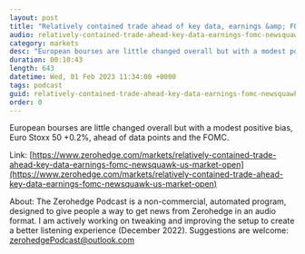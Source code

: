 ```yaml
---
layout: post
title: "Relatively contained trade ahead of key data, earnings &amp; FOMC - Newsquawk US Market Open"
audio: relatively-contained-trade-ahead-key-data-earnings-fomc-newsquawk-us-market-open-0
category: markets
desc: "European bourses are little changed overall but with a modest positive bias, Euro Stoxx 50 +0.2%, ahead of data points and the FOMC."
duration: 00:10:43
length: 643
datetime: Wed, 01 Feb 2023 11:34:00 +0000
tags: podcast
guid: relatively-contained-trade-ahead-key-data-earnings-fomc-newsquawk-us-market-open-0
order: 0
---
```

European bourses are little changed overall but with a modest positive bias, Euro Stoxx 50 +0.2%, ahead of data points and the FOMC.

Link: [https://www.zerohedge.com/markets/relatively-contained-trade-ahead-key-data-earnings-fomc-newsquawk-us-market-open](https://www.zerohedge.com/markets/relatively-contained-trade-ahead-key-data-earnings-fomc-newsquawk-us-market-open)

About: The Zerohedge Podcast is a non-commercial, automated program, designed to give people a way to get news from Zerohedge in an audio format.  I am actively working on tweaking and improving the setup to create a better listening experience (December 2022).  Suggestions are welcome: [zerohedgePodcast@outlook.com](mailto:zerohedgePodcast@outlook.com)